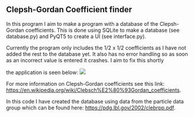## Clepsh-Gordan Coefficient finder ##
In this program I aim to make a program with a database of the Clepsh-Gordan coefficients.
This is done using SQLite to make a database (see database.py) and PyQT5 to create a UI (see interface.py).

Currently the program only includes the 1/2 x 1/2 coefficients as I have not added the rest to the database yet.
It also has no error handling so as soon as an incorrect value is entered it crashes. I aim to fix this shortly

the application is seen below:
![](https://raw.githubusercontent.com/solomonsanderson/Clepsh-Gordan-Coefficient-Finder/master/Screenshot.png?token=APB64QKVE3WAGGKECZM3CH3B36HSO)

For more information on Clepsh-Gordan coefficients see this link: https://en.wikipedia.org/wiki/Clebsch%E2%80%93Gordan_coefficients.

In this code I have created the database using data from the particle data group which can be found here: https://pdg.lbl.gov/2002/clebrpp.pdf.

